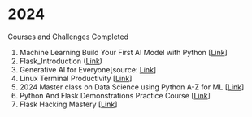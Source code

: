 # 2024
Courses and Challenges Completed


1. Machine Learning Build Your First AI Model with Python [[Link](https://www.udemy.com/course/machine-learning-build-your-first-ai-model-with-python/)]
2. Flask_Introduction ([Link](https://youtu.be/Z1RJmh_OqeA?si=36jr_vb-zLNgX7i7))
3. Generative AI for Everyone[source: [Link](https://www.deeplearning.ai/courses/generative-ai-for-everyone/)]
4. Linux Terminal Productivity [[Link](https://www.udemy.com/course/linux-terminal-productivity/)]
5. 2024 Master class on Data Science using Python A-Z for ML [[Link](https://www.udemy.com/course/master-class-on-datascience/)]
6. Python And Flask Demonstrations Practice Course [[Link](https://www.udemy.com/course/python-and-flask-only-demonstration-course/)]
7. Flask Hacking Mastery [[Link](https://www.udemy.com/course/flask-hacking-mastery/)]